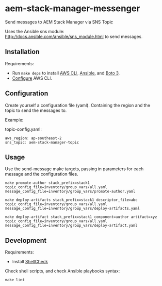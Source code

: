 # aem-stack-manager-messenger
Send messages to AEM Stack Manager via SNS Topic

Uses the Ansible sns module: http://docs.ansible.com/ansible/sns_module.html to send messages.


## Installation


Requirements:

* Run `make deps` to install [AWS CLI](http://docs.aws.amazon.com/cli/latest/userguide/installing.html), [Ansible](http://docs.ansible.com/ansible/intro_installation.html), and [Boto 3](https://boto3.readthedocs.io/en/latest/).
* [Configure](http://docs.aws.amazon.com/cli/latest/userguide/cli-chap-getting-started.html#cli-quick-configuration) AWS CLI.



## Configuration

Create yourself a configuration file (yaml). Containing the region and the topic to send the messages to.

Example:

topic-config.yaml:

```
aws_region: ap-southeast-2
sns_topic: aem-stack-manager-topic
```


## Usage

Use the send-message make targets, passing in parameters for each message and the configuration files.


```
make promote-author stack_prefix=stack1 topic_config_file=inventory/group_vars/all.yaml message_config_file=inventory/group_vars/promote-author.yaml

```


```
make deploy-artifacts stack_prefix=stack1 descriptor_file=abc topic_config_file=inventory/group_vars/all.yaml message_config_file=inventory/group_vars/deploy-artifacts.yaml

```


```
make deploy-artifact stack_prefix=stack1 component=author artifact=xyz topic_config_file=inventory/group_vars/all.yaml message_config_file=inventory/group_vars/deploy-artifact.yaml
```



## Development

Requirements:

* Install [ShellCheck](https://github.com/koalaman/shellcheck#user-content-installing)

Check shell scripts, and check Ansible playbooks syntax:
```
make lint
```
